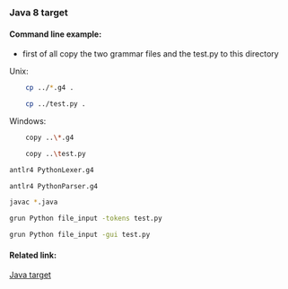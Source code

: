 ### Java 8 target

#### Command line example:
- first of all copy the two grammar files and the test.py to this directory

Unix:
```bash
    cp ../*.g4 .
```
```bash
    cp ../test.py .
```

Windows:
```bash
    copy ..\*.g4
```
```bash
    copy ..\test.py
```

```bash
antlr4 PythonLexer.g4
```
```bash
antlr4 PythonParser.g4
```
```bash
javac *.java
```
```bash
grun Python file_input -tokens test.py
```
```bash
grun Python file_input -gui test.py
```

#### Related link:
[Java target](https://github.com/antlr/antlr4/blob/master/doc/java-target.md)
